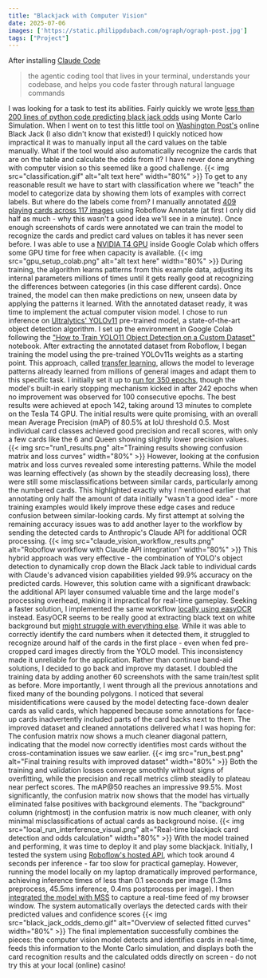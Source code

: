 ```yaml
---
title: "Blackjack with Computer Vision"
date: 2025-07-06
images: ['https://static.philippdubach.com/ograph/ograph-post.jpg']
tags: ["Project"]
---
```

After installing [Claude Code](https://www.anthropic.com/claude-code)
>the agentic coding tool that lives in your terminal, understands your codebase, and helps you code faster through natural language commands

I was looking for a task to test its abilities. Fairly quickly we wrote [less than 200 lines of python code predicting black jack odds](https://gist.github.com/philippdubach/741cbd56498e43375892966ca691b9c2) using Monte Carlo Simulation. When I went on to test this little tool on [Washington Post's](https://games.washingtonpost.com/games/blackjack) online Black Jack (I also didn't know that existed!) I quickly noticed how impractical it was to manually input all the card values on the table manually. What if the tool would also automatically recognize the cards that are on the table and calculate the odds from it? I have never done anything with computer vision so this seemed like a good challenge. 
{{< img src="classification.gif" alt="alt text here" width="80%" >}}
To get to any reasonable result we have to start with classification where we "teach" the model to categorize data by showing them lots of examples with correct labels. But where do the labels come from? I manually annotated [409 playing cards across 117 images](https://universe.roboflow.com/cards-agurd/playing_card_classification) using Roboflow Annotate (at first I only did half as much - why this wasn't a good idea we'll see in a minute). Once enough screenshots of cards were annotated we can train the model to recognize the cards and predict card values on tables it has never seen before. I was able to use a [NVIDIA T4 GPU](https://www.nvidia.com/en-us/data-center/tesla-t4/) inside Google Colab which offers some GPU time for free when capacity is available.
{{< img src="gpu_setup_colab.png" alt="alt text here" width="80%" >}}
During training, the algorithm learns patterns from this example data, adjusting its internal parameters millions of times until it gets really good at recognizing the differences between categories (in this case different cards). Once trained, the model can then make predictions on new, unseen data by applying the patterns it learned. With the annotated dataset ready, it was time to implement the actual computer vision model. I chose to run inference on [Ultralytics' YOLOv11](https://docs.ultralytics.com/de/models/yolo11/) pre-trained model, a state-of-the-art object detection algorithm. I set up the environment in Google Colab following the ["How to Train YOLO11 Object Detection on a Custom Dataset"](https://colab.research.google.com/github/roboflow-ai/notebooks/blob/main/notebooks/train-yolo11-object-detection-on-custom-dataset.ipynb) notebook. After extracting the annotated dataset from Roboflow, I began training the model using the pre-trained YOLOv11s weights as a starting point. This approach, called [transfer learning](https://en.wikipedia.org/wiki/Transfer_learning), allows the model to leverage patterns already learned from millions of general images and adapt them to this specific task.
I initially set it up to [run for 350 epochs](https://docs.ultralytics.com/guides/model-training-tips/#other-techniques-to-consider-when-handling-a-large-dataset), though the model's built-in early stopping mechanism kicked in after 242 epochs when no improvement was observed for 100 consecutive epochs. The best results were achieved at epoch 142, taking around 13 minutes to complete on the Tesla T4 GPU.
The initial results were quite promising, with an overall mean Average Precision (mAP) of 80.5% at IoU threshold 0.5. Most individual card classes achieved good precision and recall scores, with only a few cards like the 6 and Queen showing slightly lower precision values.
{{< img src="run1_results.png" alt="Training results showing confusion matrix and loss curves" width="80%" >}}
However, looking at the confusion matrix and loss curves revealed some interesting patterns. While the model was learning effectively (as shown by the steadily decreasing loss), there were still some misclassifications between similar cards, particularly among the numbered cards. This highlighted exactly why I mentioned earlier that annotating only half the amount of data initially "wasn't a good idea" - more training examples would likely improve these edge cases and reduce confusion between similar-looking cards. My first attempt at solving the remaining accuracy issues was to add another layer to the workflow by sending the detected cards to Anthropic's Claude API for additional OCR processing.
{{< img src="claude_vision_workflow_results.png" alt="Roboflow workflow with Claude API integration" width="80%" >}}
This hybrid approach was very effective - the combination of YOLO's object detection to dynamically crop down the Black Jack table to individual cards with Claude's advanced vision capabilities yielded 99.9% accuracy on the predicted cards. However, this solution came with a significant drawback: the additional API layer consumed valuable time and the large model's processing overhead, making it impractical for real-time gameplay.
Seeking a faster solution, I implemented the same workflow [locally using easyOCR](https://github.com/JaidedAI/EasyOCR) instead. EasyOCR seems to be really good at extracting black text on white background but [might struggle with everything else](https://stackoverflow.com/questions/68261703/how-to-improve-accuracy-prediction-for-easyocr). While it was able to correctly identify the card numbers when it detected them, it struggled to recognize around half of the cards in the first place - even when fed pre-cropped card images directly from the YOLO model. This inconsistency made it unreliable for the application.
Rather than continue band-aid solutions, I decided to go back and improve my dataset. I doubled the training data by adding another 60 screenshots with the same train/test split as before. More importantly, I went through all the previous annotations and fixed many of the bounding polygons. I noticed that several misidentifications were caused by the model detecting face-down dealer cards as valid cards, which happened because some annotations for face-up cards inadvertently included parts of the card backs next to them. The improved dataset and cleaned annotations delivered what I was hoping for: The confusion matrix now shows a much cleaner diagonal pattern, indicating that the model now correctly identifies most cards without the cross-contamination issues we saw earlier.
{{< img src="run_best.png" alt="Final training results with improved dataset" width="80%" >}}
Both the training and validation losses converge smoothly without signs of overfitting, while the precision and recall metrics climb steadily to plateau near perfect scores. The mAP@50 reaches an impressive 99.5%. Most significantly, the confusion matrix now shows that the model has virtually eliminated false positives with background elements. The "background" column (rightmost) in the confusion matrix is now much cleaner, with only minimal misclassifications of actual cards as background noise.
{{< img src="local_run_interference_visual.png" alt="Real-time blackjack card detection and odds calculation" width="80%" >}}
With the model trained and performing, it was time to deploy it and play some blackjack. Initially, I tested the system using [Roboflow's hosted API](https://docs.roboflow.com/deploy/serverless-hosted-api-v2), which took around 4 seconds per inference - far too slow for practical gameplay. However, running the model locally on my laptop dramatically improved performance, achieving inference times of less than 0.1 seconds per image (1.3ms preprocess, 45.5ms inference, 0.4ms postprocess per image). I then [integrated the model with MSS](https://python-mss.readthedocs.io/) to capture a real-time feed of my browser window. The system automatically overlays the detected cards with their predicted values and confidence scores
{{< img src="black_jack_odds_demo.gif" alt="Overview of selected fitted curves" width="80%" >}}
The final implementation successfully combines the pieces: the computer vision model detects and identifies cards in real-time, feeds this information to the Monte Carlo simulation, and displays both the card recognition results and the calculated odds directly on screen - do not try this at your local (online) casino!